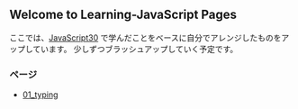 ## Welcome to Learning-JavaScript Pages

ここでは、[JavaScript30](https://javascript30.com/) で学んだことをベースに自分でアレンジしたものをアップしています。
少しずつブラッシュアップしていく予定です。

### ページ

- [01_typing](https://nouvelle.github.io/Learning-JavaScript/01_typing/) 

